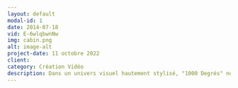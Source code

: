 ```yaml
---
layout: default
modal-id: 1
date: 2014-07-18
vid: E-6wlqbwnNw
img: cabin.png
alt: image-alt
project-date: 11 octobre 2022
client:
category: Création Vidéo
description: Dans un univers visuel hautement stylisé, "1000 Degrés" nous plonge dans l'histoire poignante d'un homme, dont la vie est engloutie par l'addiction à la cigarette. Le court métrage explore la désintégration progressive de sa réalité à travers des couleurs saturées à l'extrême.
---
```

